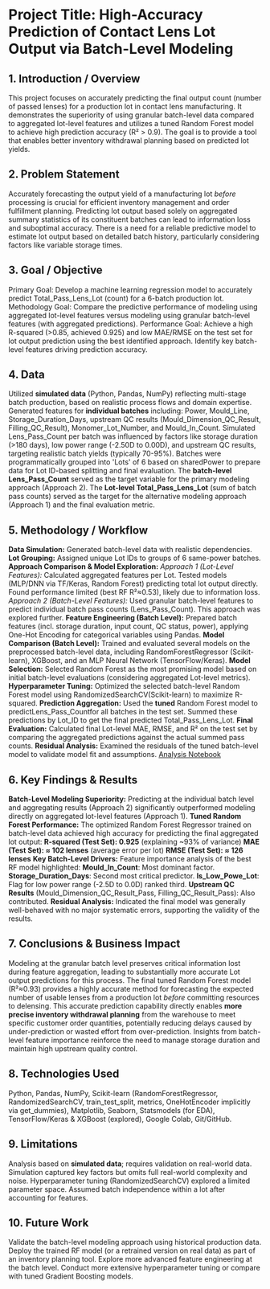 # Project Title: High-Accuracy Prediction of Contact Lens Lot Output via Batch-Level Modeling

## 1. Introduction / Overview

This project focuses on accurately predicting the final output count (number of passed lenses) for a production lot in contact lens manufacturing.
It demonstrates the superiority of using granular batch-level data compared to aggregated lot-level features and utilizes a tuned Random Forest model to achieve high prediction accuracy (R² > 0.9).
The goal is to provide a tool that enables better inventory withdrawal planning based on predicted lot yields.
## 2. Problem Statement

Accurately forecasting the output yield of a manufacturing lot *before* processing is crucial for efficient inventory management and order fulfillment planning.
Predicting lot output based solely on aggregated summary statistics of its constituent batches can lead to information loss and suboptimal accuracy.
There is a need for a reliable predictive model to estimate lot output based on detailed batch history, particularly considering factors like variable storage times.
## 3. Goal / Objective

Primary Goal: Develop a machine learning regression model to accurately predict Total_Pass_Lens_Lot (count) for a 6-batch production lot.
Methodology Goal: Compare the predictive performance of modeling using aggregated lot-level features versus modeling using granular batch-level features (with aggregated predictions).
Performance Goal: Achieve a high R-squared (>0.85, achieved 0.925) and low MAE/RMSE on the test set for lot output prediction using the best identified approach.
Identify key batch-level features driving prediction accuracy.
## 4. Data

Utilized **simulated data** (Python, Pandas, NumPy) reflecting multi-stage batch production, based on realistic process flows and domain expertise.
Generated features for **individual batches** including: Power, Mould_Line, Storage_Duration_Days, upstream QC results (Mould_Dimension_QC_Result, Filling_QC_Result), Monomer_Lot_Number, and Mould_In_Count.
Simulated Lens_Pass_Count per batch was influenced by factors like storage duration (>180 days), low power range (-2.50D to 0.00D), and upstream QC results, targeting realistic batch yields (typically 70-95%).
Batches were programmatically grouped into 'Lots' of 6 based on sharedPower to prepare data for Lot ID-based splitting and final evaluation.
The **batch-level Lens_Pass_Count** served as the target variable for the primary modeling approach (Approach 2).
The **Lot-level Total_Pass_Lens_Lot** (sum of batch pass counts) served as the target for the alternative modeling approach (Approach 1) and the final evaluation metric.
## 5. Methodology / Workflow

**Data Simulation:** Generated batch-level data with realistic dependencies.
**Lot Grouping:** Assigned unique Lot IDs to groups of 6 same-power batches.
**Approach Comparison & Model Exploration:**
*Approach 1 (Lot-Level Features):* Calculated aggregated features per Lot. Tested models (MLP/DNN via TF/Keras, Random Forest) predicting total lot output directly. Found performance limited (best RF R²≈0.53), likely due to information loss.
*Approach 2 (Batch-Level Features):* Used granular batch-level features to predict individual batch pass counts (Lens_Pass_Count). This approach was explored further.
**Feature Engineering (Batch Level):** Prepared batch features (incl. storage duration, input count, QC status, power), applying One-Hot Encoding for categorical variables using Pandas.
**Model Comparison (Batch Level):** Trained and evaluated several models on the preprocessed batch-level data, including RandomForestRegressor (Scikit-learn), XGBoost, and an MLP Neural Network (TensorFlow/Keras).
**Model Selection:** Selected Random Forest as the most promising model based on initial batch-level evaluations (considering aggregated Lot-level metrics).
**Hyperparameter Tuning:** Optimized the selected batch-level Random Forest model using RandomizedSearchCV(Scikit-learn) to maximize R-squared.
**Prediction Aggregation:** Used the **tuned** Random Forest model to predictLens_Pass_Countfor all batches in the test set. Summed these predictions by Lot_ID to get the final predicted Total_Pass_Lens_Lot.
**Final Evaluation:** Calculated final Lot-level MAE, RMSE, and R² on the test set by comparing the aggregated predictions against the actual summed pass counts.
**Residual Analysis:** Examined the residuals of the tuned batch-level model to validate model fit and assumptions.
[Analysis Notebook](Project_3_Lot_Output_Prediction.ipynb)


## 6. Key Findings & Results

**Batch-Level Modeling Superiority:** Predicting at the individual batch level and aggregating results (Approach 2) significantly outperformed modeling directly on aggregated lot-level features (Approach 1).
**Tuned Random Forest Performance:** The optimized Random Forest Regressor trained on batch-level data achieved high accuracy for predicting the final aggregated lot output:
**R-squared (Test Set): 0.925** (explaining ~93% of variance)
**MAE (Test Set): ≈ 102 lenses** (average error per lot)
**RMSE (Test Set): ≈ 126 lenses**
**Key Batch-Level Drivers:** Feature importance analysis of the best RF model highlighted:
**Mould_In_Count**: Most dominant factor.
**Storage_Duration_Days**: Second most critical predictor.
**Is_Low_Powe_Lot**: Flag for low power range (-2.5D to 0.0D) ranked third.
**Upstream QC Results** (Mould_Dimension_QC_Result_Pass, Filling_QC_Result_Pass): Also contributed.
**Residual Analysis:** Indicated the final model was generally well-behaved with no major systematic errors, supporting the validity of the results.
## 7. Conclusions & Business Impact

Modeling at the granular batch level preserves critical information lost during feature aggregation, leading to substantially more accurate Lot output predictions for this process.
The final tuned Random Forest model (R²≈0.93) provides a highly accurate method for forecasting the expected number of usable lenses from a production lot *before* committing resources to delensing.
This accurate prediction capability directly enables **more precise inventory withdrawal planning** from the warehouse to meet specific customer order quantities, potentially reducing delays caused by under-prediction or wasted effort from over-prediction.
Insights from batch-level feature importance reinforce the need to manage storage duration and maintain high upstream quality control.
## 8. Technologies Used

Python, Pandas, NumPy, Scikit-learn (RandomForestRegressor, RandomizedSearchCV, train_test_split, metrics, OneHotEncoder implicitly via get_dummies), Matplotlib, Seaborn, Statsmodels (for EDA), TensorFlow/Keras & XGBoost (explored), Google Colab, Git/GitHub.
## 9. Limitations

Analysis based on **simulated data**; requires validation on real-world data.
Simulation captured key factors but omits full real-world complexity and noise.
Hyperparameter tuning (RandomizedSearchCV) explored a limited parameter space.
Assumed batch independence within a lot after accounting for features.
## 10. Future Work

Validate the batch-level modeling approach using historical production data.
Deploy the trained RF model (or a retrained version on real data) as part of an inventory planning tool.
Explore more advanced feature engineering at the batch level.
Conduct more extensive hyperparameter tuning or compare with tuned Gradient Boosting models.

